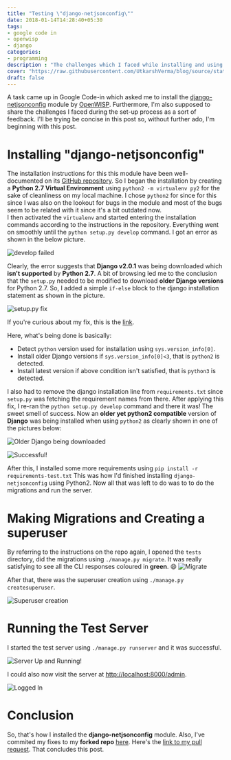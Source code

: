 ```yaml
---
title: "Testing \"django-netjsonconfig\""
date: 2018-01-14T14:28:40+05:30
tags:
- google code in
- openwisp
- django
categories:
- programming
description : "The challenges which I faced while installing and using **django-netjsonconfig**. "
cover: "https://raw.githubusercontent.com/UtkarshVerma/blog/source/static/images/netjsonconfig/django2.png"
draft: false
---
```

A task came up in Google Code-in which asked me to install the [django-netjsonconfig](https://github.com/openwisp/django-netjsonconfig) module by [OpenWISP](https://www.openwisp.org). Furthermore, I'm also supposed to share the challenges I faced during the set-up process as a sort of feedback. I'll be trying be concise in this post so, without further ado, I'm beginning with this post.

# Installing "django-netjsonconfig"
The installation instructions for this this module have been well-documented on its [GitHub repository](https://github.com/openwisp/django-netjsonconfig#installing-for-development). So I began the installation by creating a **Python 2.7 Virtual Environment** using `python2 -m virtualenv py2` for the sake of cleanliness on my local machine. I chose `python2` for since for this since I was also on the lookout for bugs in the module and most of the bugs seem to be related with it since it's a bit outdated now.  
I then activated the `virtualenv` and started entering the installation commands according to the instructions in the repository. Everything went on smoothly until the `python setup.py develop` command. I got an error as shown in the below picture.

![develop failed](https://raw.githubusercontent.com/UtkarshVerma/blog/source/static/images/netjsonconfig/django2.png)

Clearly, the error suggests that **Django v2.0.1** was being downloaded which **isn't supported** by **Python 2.7**. A bit of browsing led me to the conclusion that the `setup.py` needed to be modified to download **older Django versions** for Python 2.7. So, I added a simple `if-else` block to the django installation statement as shown in the picture.  

![setup.py fix](https://raw.githubusercontent.com/UtkarshVerma/blog/source/static/images/netjsonconfig/my-fix.png)

If you're curious about my fix,  this is the [link](https://raw.githubusercontent.com/UtkarshVerma/django-netjsonconfig/commit/1575acbbc719e539cd8ecbffc761d8b9c2023d56).

Here, what's being done is basically:

- Detect `python` version used for installation using `sys.version_info[0]`.
- Install older Django versions if `sys.version_info[0]<3`, that is `python2` is detected.
- Install latest version if above condition isn't satisfied, that is `python3` is detected.

I also had to remove the django installation line from `requirements.txt` since `setup.py` was fetching the requirement names from there. After applying this fix, I re-ran the `python setup.py develop` command and there it was! The sweet smell of success. Now an **older yet python2 compatible** version of **Django** was being installed when using `python2` as clearly shown in one of the pictures below:

![Older Django being downloaded](https://raw.githubusercontent.com/UtkarshVerma/blog/source/static/images/netjsonconfig/django-v-fixed.png)

![Successful!](https://raw.githubusercontent.com/UtkarshVerma/blog/source/static/images/netjsonconfig/Success!.png)

After this, I installed some more requirements using `pip install -r requirements-test.txt`
This was how I'd finished installing `django-netjsonconfig` using Python2. Now all that was left to do was to to do the migrations and run the server.

# Making Migrations and Creating a superuser
By referring to the instructions on the repo again, I opened the `tests` directory,
did the migrations using `./manage.py migrate`. It was really satisfying to see all the CLI responses coloured in **green**. :smile:
![Migrate](https://raw.githubusercontent.com/UtkarshVerma/blog/source/static/images/netjsonconfig/migrate.png)

After that, there was the superuser creation using `./manage.py createsuperuser`.

![Superuser creation](https://raw.githubusercontent.com/UtkarshVerma/blog/source/static/images/netjsonconfig/superuser.png)

# Running the Test Server
I started the test server using `./manage.py runserver` and it was successful. 

![Server Up and Running!](https://raw.githubusercontent.com/UtkarshVerma/blog/source/static/images/netjsonconfig/up-and-running.png)

I could also now visit the server at [http://localhost:8000/admin](http://localhost/admin).   

![Logged In](https://raw.githubusercontent.com/UtkarshVerma/blog/source/static/images/netjsonconfig/logged-in.png)

# Conclusion
So, that's how I installed the **django-netjsonconfig** module. Also, I've commited my fixes to my **forked repo** [here](https://raw.githubusercontent.com/UtkarshVerma/django-netjsonconfig). Here's the [link to my pull request](https://github.com/openwisp/django-netjsonconfig/pull/71). That concludes this post.

